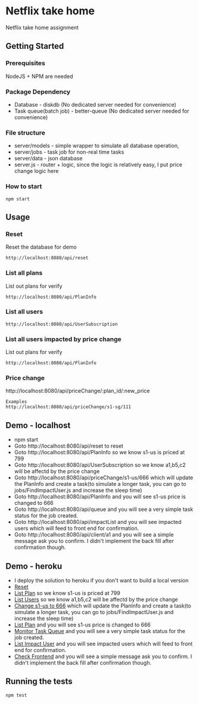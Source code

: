 # Netflix take home

Netflix take home assignment

## Getting Started

### Prerequisites

NodeJS + NPM are needed

### Package Dependency
* Database - diskdb (No dedicated server needed for convenience)
* Task queue(batch job) - better-queue (No dedicated server needed for convenience)

### File structure
* server/models - simple wrapper to simulate all database operation,
* server/jobs - task job for non-real time tasks
* server/data - json database
* server.js - router + logic, since the logic is relatively easy, I put price change logic here

### How to start
```
npm start
```

## Usage

### Reset
Reset the database for demo
```
http://localhost:8080/api/reset
```

### List all plans
List out plans for verify
```
http://localhost:8080/api/PlanInfo
```

### List all users
```
http://localhost:8080/api/UserSubscription
```
### List all users impacted by price change
List out plans for verify
```
http://localhost:8080/api/PlanInfo
```

### Price change 
http://localhost:8080/api/priceChange/:plan_id/:new_price
```
Examples
http://localhost:8080/api/priceChange/s1-sg/111
```

## Demo - localhost
* npm start
* Goto http://localhost:8080/api/reset to reset
* Goto http://localhost:8080/api/PlanInfo so we know s1-us is priced at 799
* Goto http://localhost:8080/api/UserSubscription so we know a1,b5,c2 will be affectd by the price change
* Goto http://localhost:8080/api/priceChange/s1-us/666 which will update the PlanInfo and create a task(to simulate a longer task, you can go to jobs/FindImpactUser.js and increase the sleep time)
* Goto http://localhost:8080/api/PlanInfo and you will see s1-us price is changed to 666
* Goto http://localhost:8080/api/queue and you will see a very simple task status for the job created.
* Goto http://localhost:8080/api/impactList and you will see impacted users which will feed to front end for confirmation.
* Goto http://localhost:8080/api/client/a1 and you will see a simple message ask you to confirm. I didn't implement the back fill after confirmation though.

## Demo - heroku
* I deploy the solution to heroku if you don't want to build a local version
* [Reset](http://jppjff-price.herokuapp.com/api/reset)
* [List Plan](http://jppjff-price.herokuapp.com/api/PlanInfo) so we know s1-us is priced at 799
* [List Users](http://jppjff-price.herokuapp.com/api/UserSubscription) so we know a1,b5,c2 will be affectd by the price change
* [Change s1-us to 666](http://jppjff-price.herokuapp.com/api/priceChange/s1-us/666) which will update the PlanInfo and create a task(to simulate a longer task, you can go to jobs/FindImpactUser.js and increase the sleep time)
* [List Plan](http://jppjff-price.herokuapp.com/api/PlanInfo) and you will see s1-us price is changed to 666
* [Monitor Task Queue](http://jppjff-price.herokuapp.com/api/queue) and you will see a very simple task status for the job created.
* [List Impact User](http://jppjff-price.herokuapp.com/api/impactList) and you will see impacted users which will feed to front end for confirmation.
* [Check Frontend](http://jppjff-price.herokuapp.com/api/client/a1) and you will see a simple message ask you to confirm. I didn't implement the back fill after confirmation though.

## Running the tests
```
npm test
```
